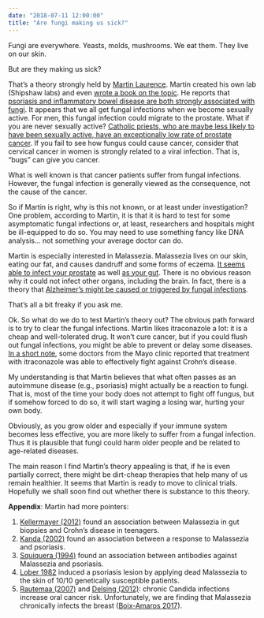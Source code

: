 ```yaml
---
date: "2018-07-11 12:00:00"
title: "Are fungi making us sick?"
---
```




Fungi are everywhere. Yeasts, molds, mushrooms. We eat them. They live on our skin.

But are they making us sick?

That&rsquo;s a theory strongly held by [Martin Laurence](https://scholar.google.ca/citations?user=3GlPS-QAAAAJ&#038;hl=en&#038;oi=ao). Martin created his own lab (Shipshaw labs) and even [wrote a book on the topic](http://www.psp94.com/psp94_20180630.pdf). He reports that [psoriasis and inflammatory bowel disease are both strongly associated with fungi](https://www.frontiersin.org/articles/10.3389/fmed.2018.00080/full).
It appears that we all get fungal infections when we become sexually active. For men, this fungal infection could migrate to the prostate. What if you are never sexually active? [Catholic priests, who are maybe less likely to have been sexually active, have an exceptionally low rate of prostate cancer](https://www.ncbi.nlm.nih.gov/pubmed/7242091).
If you fail to see how fungus could cause cancer, consider that cervical cancer in women is strongly related to a viral infection. That is, &ldquo;bugs&rdquo; can give you cancer.

What is well known is that cancer patients suffer from fungal infections. However, the fungal infection is generally viewed as the consequence, not the cause of the cancer.

So if Martin is right, why is this not known, or at least under investigation? One problem, according to Martin, it is that it is hard to test for some asymptomatic fungal infections or, at least, researchers and hospitals might be ill-equipped to do so. You may need to use something fancy like DNA analysis&hellip; not something your average doctor can do.

Martin is especially interested in Malassezia. Malassezia lives on our skin, eating our fat, and causes dandruff and some forms of eczema. [It seems able to infect your prostate](https://www.ncbi.nlm.nih.gov/pmc/articles/PMC4037912/) as well [as your gut](https://gut.bmj.com/content/66/6/1039). There is no obvious reason why it could not infect other organs, including the brain. In fact, there is a theory that [Alzheimer&rsquo;s might be caused or triggered by fungal infections](https://www.ncbi.nlm.nih.gov/pubmed/24614898).

That&rsquo;s all a bit freaky if you ask me.

Ok. So what do we do to test Martin&rsquo;s theory out? The obvious path forward is to try to clear the fungal infections. Martin likes itraconazole a lot: it is a cheap and well-tolerated drug. It won&rsquo;t cure cancer, but if you could flush out fungal infections, you might be able to prevent or delay some diseases. [In a short note](https://onlinelibrary.wiley.com/doi/abs/10.1111/j.1365-2036.2010.04444.x), some doctors from the Mayo clinic reported that treatment with itraconazole was able to effectively fight against Crohn&rsquo;s disease.

My understanding is that Martin believes that what often passes as an autoimmune disease (e.g., psoriasis) might actually be a reaction to fungi. That is, most of the time your body does not attempt to fight off fungus, but if somehow forced to do so, it will start waging a losing war, hurting your own body.

Obviously, as you grow older and especially if your immune system becomes less effective, you are more likely to suffer from a fungal infection. Thus it is plausible that fungi could harm older people and be related to age-related diseases.

The main reason I find Martin&rsquo;s theory appealing is that, if he is even partially correct, there might be dirt-cheap therapies that help many of us remain healthier. It seems that Martin is ready to move to clinical trials. Hopefully we shall soon find out whether there is substance to this theory.

__Appendix__: Martin had more pointers:

1. [Kellermayer (2012)](http://www.psp94.com/2012_kellermayer.pdf) found an association between Malassezia in gut biopsies and Crohn&rsquo;s disease in teenagers.
1. [Kanda (2002)](http://www.psp94.com/2002_kanda.pdf) found an association between a response to Malassezia and psoriasis.
1. [Squiquera (1994)](http://www.psp94.com/1994_squiquera.pdf) found an association between antibodies against Malassezia and psoriasis.
1. [Lober 1982](https://78462f86-a-0f35299f-s-sites.googlegroups.com/a/psp94.com/www/1982_lober.pdf?attachauth=ANoY7crxezAVyTrL-4FKyhDFjaKz4tQp3wmnFobzmlPrdDEVAaHr68ID21if4uguZ1_KTw-s1GgrFCQpftFhNSj8QNXGu4WZeAfPKeU1n_Qs2ASQqJXFQVsA8Pa-D0G31MQq0NkjzEzy4r4I-4aZJ6drY9f7gsGD4Ore1baZrcT-g6iHrkA14SXF3Ab3GMEJYJmmZ6lMSoWm&#038;attredirects=0) induced a psoriasis lesion by applying dead Malassezia to the skin of 10/10 genetically susceptible patients.
1. [Rautemaa (2007)](https://www.ncbi.nlm.nih.gov/pubmed/16997613) and [Delsing (2012)](https://www.ncbi.nlm.nih.gov/pmc/articles/PMC3854631/): chronic Candida infections increase oral cancer risk. Unfortunately, we are finding that Malassezia chronically infects the breast ([Boix-Amaros 2017](https://www.nature.com/articles/s41598-017-13270-x)).


